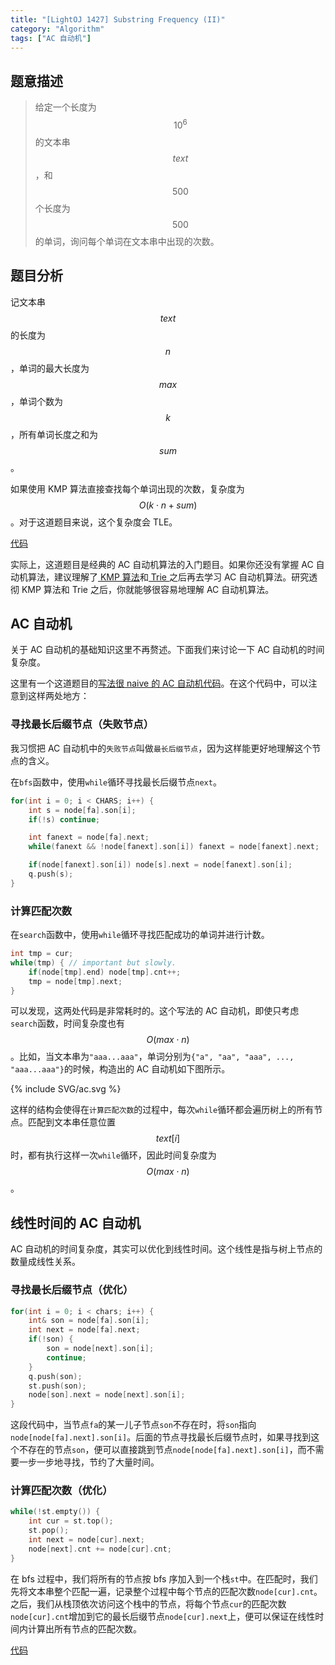 ```yaml
---
title: "[LightOJ 1427] Substring Frequency (II)"
category: "Algorithm"
tags: ["AC 自动机"]
---
```

## 题意描述
>给定一个长度为 $$10^6$$ 的文本串 $$text$$，和 $$500$$ 个长度为 $$500$$ 的单词，询问每个单词在文本串中出现的次数。

## 题目分析
记文本串 $$text$$ 的长度为 $$n$$，单词的最大长度为 $$max$$，单词个数为 $$k$$，所有单词长度之和为 $$sum$$。

如果使用 KMP 算法直接查找每个单词出现的次数，复杂度为 $$O(k\cdot n+sum)$$。对于这道题目来说，这个复杂度会 TLE。

[代码][1]

实际上，这道题目是经典的 AC 自动机算法的入门题目。如果你还没有掌握 AC 自动机算法，建议理解了[ KMP 算法][2]和[ Trie ][3]之后再去学习 AC 自动机算法。研究透彻 KMP 算法和 Trie 之后，你就能够很容易地理解 AC 自动机算法。

## AC 自动机
关于 AC 自动机的基础知识这里不再赘述。下面我们来讨论一下 AC 自动机的时间复杂度。

这里有一个这道题目的[写法很 naive 的 AC 自动机代码][4]。在这个代码中，可以注意到这样两处地方：

### 寻找最长后缀节点（失败节点）
我习惯把 AC 自动机中的`失败节点`叫做`最长后缀节点`，因为这样能更好地理解这个节点的含义。


在`bfs`函数中，使用`while`循环寻找最长后缀节点`next`。
``` cpp
for(int i = 0; i < CHARS; i++) {
    int s = node[fa].son[i];
    if(!s) continue;

    int fanext = node[fa].next;
    while(fanext && !node[fanext].son[i]) fanext = node[fanext].next;

    if(node[fanext].son[i]) node[s].next = node[fanext].son[i];
    q.push(s);
}
```

### 计算匹配次数
在`search`函数中，使用`while`循环寻找匹配成功的单词并进行计数。
``` cpp
int tmp = cur;
while(tmp) { // important but slowly.
	if(node[tmp].end) node[tmp].cnt++;
	tmp = node[tmp].next;
}
```

可以发现，这两处代码是非常耗时的。这个写法的 AC 自动机，即使只考虑`search`函数，时间复杂度也有 $$O(max \cdot n)$$。比如，当文本串为`"aaa...aaa"`，单词分别为`{"a", "aa", "aaa", ..., "aaa...aaa"}`的时候，构造出的 AC 自动机如下图所示。

{% include SVG/ac.svg %}

这样的结构会使得在`计算匹配次数`的过程中，每次`while`循环都会遍历树上的所有节点。匹配到文本串任意位置 $$text[i]$$ 时，都有执行这样一次`while`循环，因此时间复杂度为 $$O(max \cdot n)$$。

## 线性时间的 AC 自动机

AC 自动机的时间复杂度，其实可以优化到线性时间。这个线性是指与树上节点的数量成线性关系。

### 寻找最长后缀节点（优化）
``` cpp
for(int i = 0; i < chars; i++) {
    int& son = node[fa].son[i];
    int next = node[fa].next;
    if(!son) {
        son = node[next].son[i];
        continue;
    }
    q.push(son);
    st.push(son);
    node[son].next = node[next].son[i];
}
```
这段代码中，当节点`fa`的某一儿子节点`son`不存在时，将`son`指向`node[node[fa].next].son[i]`。后面的节点寻找最长后缀节点时，如果寻找到这个不存在的节点`son`，便可以直接跳到节点`node[node[fa].next].son[i]`，而不需要一步一步地寻找，节约了大量时间。

### 计算匹配次数（优化）
``` cpp
while(!st.empty()) {
    int cur = st.top();
    st.pop();
    int next = node[cur].next;
    node[next].cnt += node[cur].cnt;
}
```

在 bfs 过程中，我们将所有的节点按 bfs 序加入到一个栈`st`中。在匹配时，我们先将文本串整个匹配一遍，记录整个过程中每个节点的匹配次数`node[cur].cnt`。之后，我们从栈顶依次访问这个栈中的节点，将每个节点`cur`的匹配次数`node[cur].cnt`增加到它的最长后缀节点`node[cur].next`上，便可以保证在线性时间内计算出所有节点的匹配次数。

[代码][5]

[1]: https://github.com/YuCrazing/ACM-solutions/blob/master/LightOJ/1427%20-%20Substring%20Frequency%20(II)%20(KMP).cpp

[2]: http://blog.csdn.net/yutianzuijin/article/details/11954939/
[3]: https://en.wikipedia.org/wiki/Trie
[4]: https://github.com/YuCrazing/ACM-solutions/blob/master/LightOJ/1427%20-%20Substring%20Frequency%20(II)%20(naive).cpp
[5]: https://github.com/YuCrazing/ACM-solutions/blob/master/LightOJ/1427%20-%20Substring%20Frequency%20(II)%20(code_optimized).cpp
